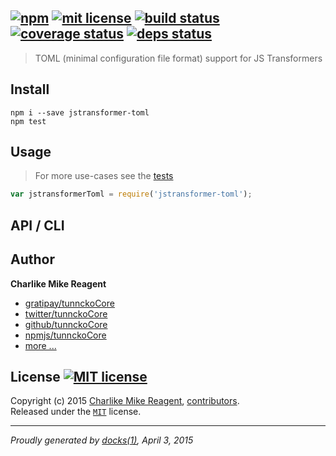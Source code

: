 ## [![npm][npmjs-img]][npmjs-url] [![mit license][license-img]][license-url] [![build status][travis-img]][travis-url] [![coverage status][coveralls-img]][coveralls-url] [![deps status][daviddm-img]][daviddm-url]

> TOML (minimal configuration file format) support for JS Transformers

## Install
```
npm i --save jstransformer-toml
npm test
```


## Usage
> For more use-cases see the [tests](./test.js)

```js
var jstransformerToml = require('jstransformer-toml');
```


## API / CLI


## Author
**Charlike Mike Reagent**
+ [gratipay/tunnckoCore][author-gratipay]
+ [twitter/tunnckoCore][author-twitter]
+ [github/tunnckoCore][author-github]
+ [npmjs/tunnckoCore][author-npmjs]
+ [more ...][contrib-more]


## License [![MIT license][license-img]][license-url]
Copyright (c) 2015 [Charlike Mike Reagent][contrib-more], [contributors][contrib-graf].  
Released under the [`MIT`][license-url] license.


[npmjs-url]: http://npm.im/jstransformer-toml
[npmjs-img]: https://img.shields.io/npm/v/jstransformer-toml.svg?style=flat&label=jstransformer-toml

[coveralls-url]: https://coveralls.io/r/jstransformers/jstransformer-toml?branch=master
[coveralls-img]: https://img.shields.io/coveralls/jstransformers/jstransformer-toml.svg?style=flat

[license-url]: https://github.com/jstransformers/jstransformer-toml/blob/master/license.md
[license-img]: https://img.shields.io/badge/license-MIT-blue.svg?style=flat

[travis-url]: https://travis-ci.org/jstransformers/jstransformer-toml
[travis-img]: https://img.shields.io/travis/jstransformers/jstransformer-toml.svg?style=flat

[daviddm-url]: https://david-dm.org/jstransformers/jstransformer-toml
[daviddm-img]: https://img.shields.io/david/jstransformers/jstransformer-toml.svg?style=flat

[author-gratipay]: https://gratipay.com/tunnckoCore
[author-twitter]: https://twitter.com/tunnckoCore
[author-github]: https://github.com/tunnckoCore
[author-npmjs]: https://npmjs.org/~tunnckocore

[contrib-more]: http://j.mp/1stW47C
[contrib-graf]: https://github.com/jstransformers/jstransformer-toml/graphs/contributors

***

_Proudly generated by [docks(1)](https://github.com/tunnckoCore), April 3, 2015_